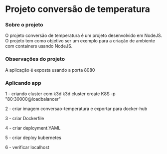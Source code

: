 # Projeto conversão de temperatura

### Sobre o projeto
O projeto conversão de temperatura é um projeto desenvolvido em NodeJS. O projeto tem como objetivo ser um exemplo para a criação de ambiente com containers usando NodeJS.

### Observações do projeto
A aplicação é exposta usando a porta 8080

### Aplicando app 

1 - criando cluster com k3d
     k3d cluster create K8S -p "80:30000@loadbalancer"

2 - criar imagem conversao-temperatura e exportar para docker-hub

3 - criar Dockerfile

4 - criar deployment.YAML

5 - criar deploy kubernetes

6 - verificar localhost